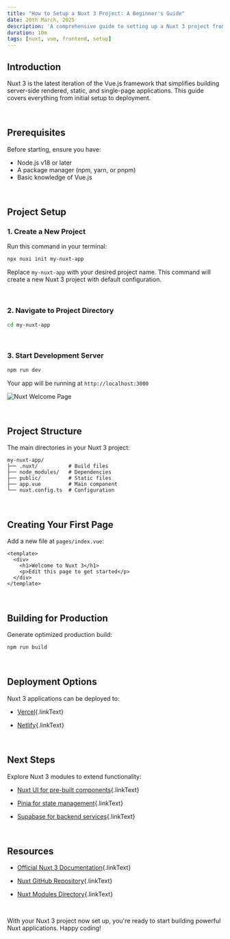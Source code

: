 ```yaml
---
title: "How to Setup a Nuxt 3 Project: A Beginner's Guide"
date: 20th March, 2025
description: 'A comprehensive guide to setting up a Nuxt 3 project from installation to deployment'
duration: 10m
tags: [nuxt, vue, frontend, setup]
---
```



## Introduction
Nuxt 3 is the latest iteration of the Vue.js framework that simplifies building server-side rendered, static, and single-page applications. This guide covers everything from initial setup to deployment.  
  
<br/>

## Prerequisites
Before starting, ensure you have:
- Node.js v18 or later
- A package manager (npm, yarn, or pnpm)
- Basic knowledge of Vue.js

<br/>

## Project Setup  

### 1. Create a New Project
Run this command in your terminal:
```bash
npx nuxi init my-nuxt-app
``` 

Replace `my-nuxt-app` with your desired project name. This command will create a new Nuxt 3 project with default configuration.

<br/>

### 2. Navigate to Project Directory
```bash
cd my-nuxt-app
```

<br/>

### 3. Start Development Server
```bash
npm run dev
```
Your app will be running at `http://localhost:3000`

![Nuxt Welcome Page](/postsImages/1.nuxt-welcome-page.png "Nuxt Welcome Page")

<br/>

## Project Structure
The main directories in your Nuxt 3 project:

```text
my-nuxt-app/
├── .nuxt/          # Build files
├── node_modules/   # Dependencies
├── public/         # Static files
├── app.vue         # Main component
└── nuxt.config.ts  # Configuration
```

<br/>

## Creating Your First Page
Add a new file at `pages/index.vue`:
```vue
<template>
  <div>
    <h1>Welcome to Nuxt 3</h1>
    <p>Edit this page to get started</p>
  </div>
</template>
```
<br/>

## Building for Production
Generate optimized production build:
```bash
npm run build
```
<br/>

## Deployment Options
Nuxt 3 applications can be deployed to:

- [Vercel](https://vercel.com/){.linkText}

- [Netlify](https://netlify.com/){.linkText}

<br/>

## Next Steps
Explore Nuxt 3 modules to extend functionality:

- [Nuxt UI for pre-built components](https://nuxt.com/modules/ui){.linkText}

- [Pinia for state management](https://nuxt.com/modules/pinia){.linkText}

- [Supabase for backend services](https://nuxt.com/modules/supabase){.linkText}

<br/>

## Resources
- [Official Nuxt 3 Documentation](https://nuxt.com/docs/){.linkText}

- [Nuxt GitHub Repository](https://go.nuxt.com/github){.linkText}

- [Nuxt Modules Directory](https://nuxt.com/modules){.linkText}

<br/>

With your Nuxt 3 project now set up, you're ready to start building powerful Nuxt applications. Happy coding!
